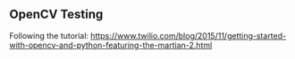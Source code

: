 ## OpenCV Testing

Following the tutorial:
https://www.twilio.com/blog/2015/11/getting-started-with-opencv-and-python-featuring-the-martian-2.html
